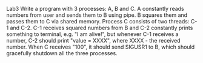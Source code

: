 Lab3
Write a program with 3 processes: A, B and C. A constantly reads numbers from user and sends them to B using pipe. 
B squares them and passes them to C via shared memory. Process C consists of two threads: C-1 and C-2. C-1 receives 
squared numbers from B and C-2 constantly prints something to terminal, e.g. "I am alive!", but whenever C-1 receives 
a number, C-2 should print "value = XXXX", where XXXX - the received number. When C receives "100", 
it should send SIGUSR1 to B, which should gracefully shutdown all the three processes.